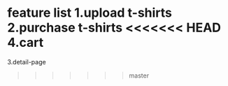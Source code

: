 feature list
1.upload t-shirts
2.purchase t-shirts
<<<<<<< HEAD
4.cart
=======
3.detail-page
>>>>>>> master
